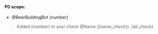 #### P0 scope:

- @BeerBuildingBot {number}

> Added {number} to your check @Name ({name_check}). {all_check}
